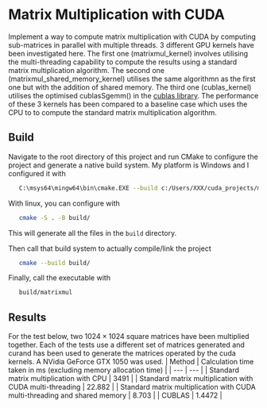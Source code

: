 # Matrix Multiplication with CUDA
Implement a way to compute matrix multiplication with CUDA by computing sub-matrices in parallel with multiple threads. 3 different GPU kernels have been investigated here. The first one (matrixmul_kernel) involves utilising the multi-threading capability to compute the results using a standard matrix multiplication algorithm. The second one (matrixmul_shared_memory_kernel) utilises the same algorithmn as the first one but with the addition of shared memory.  The third one (cublas_kernel) utilises the optimised cublasSgemm() in the [cublas library](https://docs.nvidia.com/cuda/cublas/index.html). The performance of these 3 kernels has been compared to a baseline case which uses the CPU to to compute the standard matrix multiplication algorithm.

## Build
Navigate to the root directory of this project and run CMake to configure the project and generate a native build system. My platform is Windows and I configured it with
```sh
   C:\msys64\mingw64\bin\cmake.EXE --build c:/Users/XXX/cuda_projects/matrix_mul/build --config Debug --target ALL_BUILD -j 10 --
```
With linux, you can configure with
```sh
   cmake -S . -B build/
```
This will generate all the files in the `build` directory.

Then call that build system to actually compile/link the project
```sh
   cmake --build build/
```

Finally, call the executable with
```sh
   build/matrixmul
```




## Results
For the test below, two $1024 \times 1024$ square matrices have been multiplied together.
Each of the tests use a different set of matrices generated and curand has been used to generate the matrices
operated by the cuda kernels.
A NVidia GeForce GTX 1050 was used. 
| Method | Calculation time taken in ms (excluding memory allocation time) |
| --- | --- |
| Standard matrix multiplication with CPU | 3491 |
| Standard matrix multiplication with CUDA multi-threading | 22.882 |
| Standard matrix multiplication with CUDA multi-threading and shared memory | 8.703 |
| CUBLAS | 1.4472 |